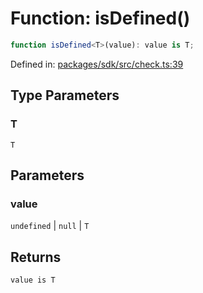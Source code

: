 # Function: isDefined()

```ts
function isDefined<T>(value): value is T;
```

Defined in: [packages/sdk/src/check.ts:39](https://github.com/towns-protocol/towns/blob/0db1fd0ac7258e8db8cedfb6183e8eade8284fa1/packages/sdk/src/check.ts#L39)

## Type Parameters

### T

`T`

## Parameters

### value

`undefined` | `null` | `T`

## Returns

`value is T`
